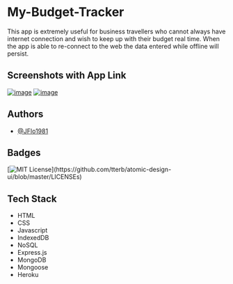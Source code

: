 
# My-Budget-Tracker

This app is extremely useful for business travellers who cannot always have internet connection and wish to keep up with their budget real time. When the app is able to re-connect to the web the data entered while offline will persist.   
## Screenshots with App Link

[![image](https://user-images.githubusercontent.com/88595179/167934733-f1ac3fcc-7a9e-4cfe-8b4b-a26984fe3553.png)](https://polar-spire-40533.herokuapp.com/)
[![image](https://user-images.githubusercontent.com/88595179/167935223-26d2ffa1-e0f6-494d-91ac-b5098b62afc5.png)](https://polar-spire-40533.herokuapp.com/)
## Authors

- [@JFlo1981](https://www.github.com/JFlo1981)


## Badges

[![MIT License](https://img.shields.io/apm/l/atomic-design-ui.svg?)](https://github.com/tterb/atomic-design-ui/blob/master/LICENSEs)



## Tech Stack

* HTML
* CSS
* Javascript
* IndexedDB
* NoSQL
* Express.js
* MongoDB
* Mongoose
* Heroku